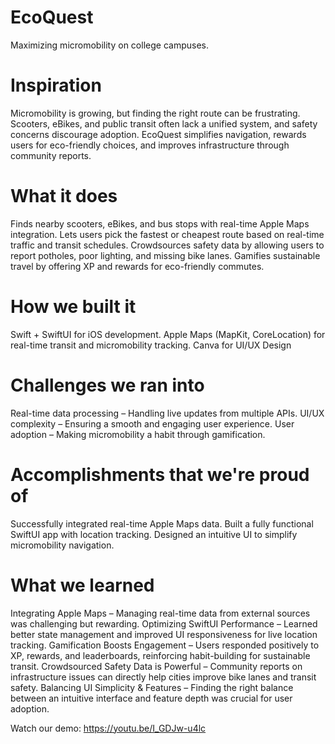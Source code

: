 # EcoQuest
Maximizing micromobility on college campuses.

# Inspiration
Micromobility is growing, but finding the right route can be frustrating. Scooters, eBikes, and public transit often lack a unified system, and safety concerns discourage adoption. EcoQuest simplifies navigation, rewards users for eco-friendly choices, and improves infrastructure through community reports.

# What it does
Finds nearby scooters, eBikes, and bus stops with real-time Apple Maps integration.
Lets users pick the fastest or cheapest route based on real-time traffic and transit schedules.
Crowdsources safety data by allowing users to report potholes, poor lighting, and missing bike lanes.
Gamifies sustainable travel by offering XP and rewards for eco-friendly commutes.
# How we built it
Swift + SwiftUI for iOS development.
Apple Maps (MapKit, CoreLocation) for real-time transit and micromobility tracking.
Canva for UI/UX Design
# Challenges we ran into
Real-time data processing – Handling live updates from multiple APIs.
UI/UX complexity – Ensuring a smooth and engaging user experience.
User adoption – Making micromobility a habit through gamification.
# Accomplishments that we're proud of
Successfully integrated real-time Apple Maps data.
Built a fully functional SwiftUI app with location tracking.
Designed an intuitive UI to simplify micromobility navigation.
# What we learned
Integrating Apple Maps – Managing real-time data from external sources was challenging but rewarding.
Optimizing SwiftUI Performance – Learned better state management and improved UI responsiveness for live location tracking.
Gamification Boosts Engagement – Users responded positively to XP, rewards, and leaderboards, reinforcing habit-building for sustainable transit.
Crowdsourced Safety Data is Powerful – Community reports on infrastructure issues can directly help cities improve bike lanes and transit safety.
Balancing UI Simplicity & Features – Finding the right balance between an intuitive interface and feature depth was crucial for user adoption.

Watch our demo: https://youtu.be/I_GDJw-u4lc
